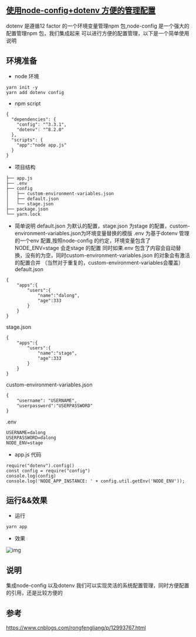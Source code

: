 ## [使用node-config+dotenv 方便的管理配置](https://www.cnblogs.com/rongfengliang/p/12993767.html)

dotenv 是遵循12 factor 的一个环境变量管理npm 包,node-config 是一个强大的配置管理npm 包，我们集成起来
可以进行方便的配置管理，以下是一个简单使用说明

## 环境准备

- node 环境

 

```
yarn init -y
yarn add dotenv config
```

- npm script

```
{
  "dependencies": {
    "config": "^3.3.1",
    "dotenv": "^8.2.0"
  },
  "scripts": {
    "app":"node app.js"
  }
}
```

- 项目结构

```
├── app.js
├── .env
├── config
│   ├── custom-environment-variables.json
│   ├── default.json
│   └── stage.json
├── package.json
└── yarn.lock
```

- 简单说明
  default.json 为默认的配置，stage.json 为stage 的配置，custom-environment-variables.json为环境变量替换的模版
  .env 为基于dotenv 管理的一个env 配置,按照node-config 的约定，环境变量包含了NODE_ENV=stage 会走stage 的配置
  同时如果.env 包含了内容会自动替换，没有的为空，同时custom-environment-variables.json 的对象会有激活的配置合并
  （当然对于重复的，custom-environment-variables会覆盖）
  default.json

 

```
{
    "apps":{
        "users":{
            "name":"dalong",
            "age":333
        }
    }
}
```

stage.json

```
{
    "apps":{
        "users":{
            "name":"stage",
            "age":333
        }
    }
}
```

custom-environment-variables.json

```
{
    "username": "USERNAME",
    "userpassword":"USERPASSWORD"
}
```

.env

```
USERNAME=dalong
USERPASSWORD=dalong
NODE_ENV=stage
```

- app.js 代码

```
require("dotenv").config()
const config = require("config")
console.log(config)
console.log('NODE_APP_INSTANCE: ' + config.util.getEnv('NODE_ENV'));
```

## 运行&&效果

- 运行

```
yarn app
```

- 效果

![img](https://img2020.cnblogs.com/blog/562987/202005/562987-20200530171915289-1519562271.png)

 

 

## 说明

集成node-config 以及dotenv 我们可以实现灵活的系统配置管理，同时方便配置的引用，还是比较方便的



## 参考

https://www.cnblogs.com/rongfengliang/p/12993767.html

